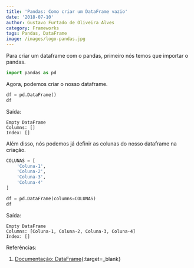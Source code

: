 ```yaml
---
title: 'Pandas: Como criar um DataFrame vazio'
date: '2018-07-10'
author: Gustavo Furtado de Oliveira Alves
category: Frameworks
tags: Pandas, DataFrame
image: /images/logo-pandas.jpg
---
```


Para criar um dataframe com o pandas, primeiro nós temos que importar o pandas.

```python
import pandas as pd
```

Agora, podemos criar o nosso dataframe.

```python
df = pd.DataFrame()
df
```

Saída:

```
Empty DataFrame
Columns: []
Index: []
```

Além disso, nós podemos já definir as colunas do nosso dataframe na criação.

```python
COLUNAS = [
    'Coluna-1',
    'Coluna-2',
    'Coluna-3',
    'Coluna-4'
]

df = pd.DataFrame(columns=COLUNAS)
df
```

Saída:

```
Empty DataFrame
Columns: [Coluna-1, Coluna-2, Coluna-3, Coluna-4]
Index: []
```


Referências:

1. [Documentação: DataFrame](https://pandas.pydata.org/pandas-docs/stable/generated/pandas.DataFrame.html){:target=\_blank}
